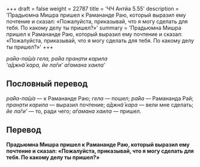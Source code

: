 +++
draft = false
weight = 22787
title = 'ЧЧ Антйа 5.55'
description = 'Прадьюмна Мишра пришел к Рамананде Раю, который выразил ему почтение и сказал: «Пожалуйста, приказывай, что я могу сделать для тебя. По какому делу ты пришел?»'
summary = 'Прадьюмна Мишра пришел к Рамананде Раю, который выразил ему почтение и сказал: «Пожалуйста, приказывай, что я могу сделать для тебя. По какому делу ты пришел?»'
+++

_ра̄йа-па̄ш́а гела, ра̄йа пран̣ати карила  
‘а̄джн̃а̄ кара, йе ла̄ги’ а̄гамана хаила’_

## Пословный перевод

_ра̄йа_\-_па̄ш́а_ — к Рамананде Раю; _гела_ — пошел; _ра̄йа_ — Рамананда Рай; _пран̣ати_ _карила_ — выразил почтение; _а̄джн̃а̄_ _кара_ — вели мне сделать; _йе_ _ла̄ги’_ — то, ради чего; _а̄гамана_ _хаила_ — пришел.

## Перевод

**Прадьюмна Мишра пришел к Рамананде Раю, который выразил ему почтение и сказал: «Пожалуйста, приказывай, что я могу сделать для тебя. По какому делу ты пришел?»**

